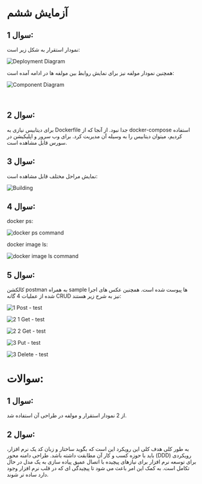 # آزمایش ششم

## سوال 1:
نمودار استقرار به شکل زیر است:

![Deployment Diagram](https://github.com/alirezababazadeh/DockerizedMicroservices/assets/45295180/cdd72833-df00-4a82-a632-a604f9dcf725)

همچنین نمودار مولفه نیز برای نمایش روابط بین مولفه ها در ادامه آمده است:

![Component Diagram](https://github.com/alirezababazadeh/DockerizedMicroservices/assets/45295180/fcfa7810-7ea0-4145-ba3e-3b26ca160fd5)

<br>

## سوال 2:
برای دیتابیس نیازی به Dockerfile جدا نبود. از آنجا که از docker-compose استفاده کردیم، میتوان دیتابیس را به وسیله آن مدیریت کرد. برای وب سرور و اپلیکیشن در سورس قابل مشاهده است.
<br>

## سوال 3:

نمایش مراحل مختلف قابل مشاهده است:

![Building](https://github.com/alirezababazadeh/DockerizedMicroservices/assets/45295180/77ba0077-102a-4bff-be61-16b7b35a89a6)

## سوال 4:
docker ps:

![docker ps command](https://github.com/alirezababazadeh/DockerizedMicroservices/assets/45295180/302aebcb-8770-45f3-b921-3a06239687fa)

docker image ls:

![docker image ls command](https://github.com/alirezababazadeh/DockerizedMicroservices/assets/45295180/ac8afcbb-5958-41f4-8608-3fb62e8a7f14)


## سوال 5:

کالکشن postman به همراه sample ها پیوست شده است. همچنین عکس های اجرا شده از عملیات 4 گانه CRUD نیز به شرح زیر هستند:

![1  Post - test](https://github.com/alirezababazadeh/DockerizedMicroservices/assets/45295180/bec59e99-85c1-486f-bf5a-d84396929604)

![2 1 Get - test](https://github.com/alirezababazadeh/DockerizedMicroservices/assets/45295180/eafc2bc4-344a-4d20-b5b0-f5c7d78941a8)

![2 2 Get - test](https://github.com/alirezababazadeh/DockerizedMicroservices/assets/45295180/3f5945b7-ff64-4f74-94e0-74ee0b2895f2)

![3  Put - test](https://github.com/alirezababazadeh/DockerizedMicroservices/assets/45295180/34114c53-55a1-44db-9eb1-9f212bccc151)

![3  Delete - test](https://github.com/alirezababazadeh/DockerizedMicroservices/assets/45295180/a84cbcf8-46e0-4661-98ce-c683c9baf1fd)

# سوالات:

## سوال 1: 

از 2 نمودار استقرار و مولفه در طراحی آن استفاده شد.

## سوال 2: 
  
به طور کلی هدف کلی این رویکرد این است که بگوید ساختار و زبان کد یک نرم افزار، باید با حوزه کسب و کار آن مطابقت داشته باشد. طراحی دامنه محور (DDD) رویکردی برای توسعه نرم افزار برای نیازهای پیچیده با اتصال عمیق پیاده سازی به یک مدل در حال تکامل است. به کمک این امر باعث می شود تا پیچیدگی ای که در قلب نرم افزار وجود دارد ساده تر شوند.


